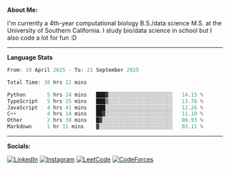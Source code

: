 **About Me:**

I'm currently a 4th-year computational biology B.S./data science M.S. at the University of Southern California. I study bio/data science in school but I also code a lot for fun :D

-------

**Language Stats**

<!--START_SECTION:waka-->

```c++
From: 10 April 2025 - To: 21 September 2025

Total Time: 38 hrs 12 mins

Python       5 hrs 24 mins   ███▓░░░░░░░░░░░░░░░░░░░░░   14.15 %
TypeScript   5 hrs 15 mins   ███▒░░░░░░░░░░░░░░░░░░░░░   13.76 %
JavaScript   4 hrs 41 mins   ███░░░░░░░░░░░░░░░░░░░░░░   12.26 %
C++          4 hrs 14 mins   ██▓░░░░░░░░░░░░░░░░░░░░░░   11.10 %
Other        2 hrs 38 mins   █▓░░░░░░░░░░░░░░░░░░░░░░░   06.93 %
Markdown     1 hr 11 mins    ▓░░░░░░░░░░░░░░░░░░░░░░░░   03.11 %
```

<!--END_SECTION:waka-->

-------

**Socials:**

[![LinkedIn](https://img.shields.io/badge/LinkedIn-0077B5?style=for-the-badge&logo=linkedin&logoColor=white)](https://www.linkedin.com/in/alxyzhang/)
[![Instagram](https://img.shields.io/badge/Instagram-E4405F?style=for-the-badge&logo=instagram&logoColor=white)](https://www.instagram.com/zhanga.virus/)
[![LeetCode](https://img.shields.io/badge/-LeetCode-FFA116?style=for-the-badge&logo=LeetCode&logoColor=black)](https://leetcode.com/cppshooter/)
[![CodeForces](https://img.shields.io/badge/Codeforces-445f9d?style=for-the-badge&logo=Codeforces&logoColor=white)](https://codeforces.com/profile/alyzha)